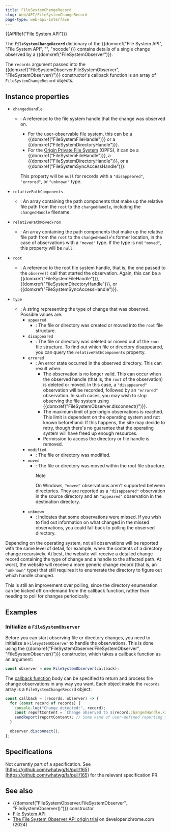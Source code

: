 ```yaml
---
title: FileSystemChangeRecord
slug: Web/API/FileSystemChangeRecord
page-type: web-api-interface
---
```


{{APIRef("File System API")}}

The **`FileSystemChangeRecord`** dictionary of the {{domxref("File System API", "File System API", "", "nocode")}} contains details of a single change observed by a {{domxref("FileSystemObserver")}}.

The `records` argument passed into the {{domxref("FileSystemObserver.FileSystemObserver", "FileSystemObserver()")}} constructor's callback function is an array of `FileSystemChangeRecord` objects.

## Instance properties

- `changedHandle`
  - : A reference to the file system handle that the change was observed on.
    - For the user-observable file system, this can be a {{domxref("FileSystemFileHandle")}} or a {{domxref("FileSystemDirectoryHandle")}}.
    - For the [Origin Private File System](/en-US/docs/Web/API/File_System_API/Origin_private_file_system) (OPFS), it can be a {{domxref("FileSystemFileHandle")}}, a {{domxref("FileSystemDirectoryHandle")}}, or a {{domxref("FileSystemSyncAccessHandle")}}.

    This property will be `null` for records with a `"disappeared"`, `"errored"`, or `"unknown"` type.

- `relativePathComponents`
  - : An array containing the path components that make up the relative file path from the `root` to the `changedHandle`, including the `changedHandle` filename.
- `relativePathMovedFrom`
  - : An array containing the path components that make up the relative file path from the `root` to the `changedHandle`'s former location, in the case of observations with a `"moved"` type. If the type is not `"moved"`, this property will be `null`.
- `root`
  - : A reference to the root file system handle, that is, the one passed to the `observe()` call that started the observation. Again, this can be a {{domxref("FileSystemFileHandle")}}, {{domxref("FileSystemDirectoryHandle")}}, or {{domxref("FileSystemSyncAccessHandle")}}.
- `type`
  - : A string representing the type of change that was observed. Possible values are:
    - `appeared`
      - : The file or directory was created or moved into the `root` file structure.
    - `disappeared`
      - : The file or directory was deleted or moved out of the `root` file structure. To find out which file or directory disappeared, you can query the `relativePathComponents` property.
    - `errored`
      - : An error state occurred in the observed directory. This can result when:
        - The observation is no longer valid. This can occur when the observed handle (that is, the `root` of the observation) is deleted or moved. In this case, a `"disappeared"` observation will be recorded, followed by an `"errored"` observation. In such cases, you may wish to stop observing the file system using {{domxref("FileSystemObserver.disconnect()")}}.
        - The maximum limit of per-origin observations is reached. This limit is dependent on the operating system and not known beforehand. If this happens, the site may decide to retry, though there's no guarantee that the operating system will have freed up enough resources.
        - Permission to access the directory or file handle is removed.
    - `modified`
      - : The file or directory was modified.
    - `moved`
      - : The file or directory was moved within the root file structure.
        > [!NOTE]
        > On Windows, `"moved"` observations aren't supported between directories. They are reported as a `"disappeared"` observation in the source directory and an `"appeared"` observation in the destination directory.
    - `unknown`
      - : Indicates that some observations were missed. If you wish to find out information on what changed in the missed observations, you could fall back to polling the observed directory.

Depending on the operating system, not all observations will be reported with the same level of detail, for example, when the contents of a directory change recursively. At best, the website will receive a detailed change record containing the type of change and a handle to the affected path. At worst, the website will receive a more generic change record (that is, an `"unknown"` type) that still requires it to enumerate the directory to figure out which handle changed.

This is still an improvement over polling, since the directory enumeration can be kicked off on-demand from the callback function, rather than needing to poll for changes periodically.

## Examples

### Initialize a `FileSystemObserver`

Before you can start observing file or directory changes, you need to initialize a `FileSystemObserver` to handle the observations. This is done using the {{domxref("FileSystemObserver.FileSystemObserver", "FileSystemObserver()")}} constructor, which takes a callback function as an argument:

```js
const observer = new FileSystemObserver(callback);
```

The [callback function](/en-US/docs/Web/API/FileSystemObserver/FileSystemObserver#callback) body can be specified to return and process file change observations in any way you want. Each object inside the `records` array is a `FileSystemChangeRecord` object:

```js
const callback = (records, observer) => {
  for (const record of records) {
    console.log("Change detected:", record);
    const reportContent = `Change observed to ${record.changedHandle.kind} ${record.changedHandle.name}. Type: ${record.type}.`;
    sendReport(reportContent); // Some kind of user-defined reporting function
  }

  observer.disconnect();
};
```

## Specifications

Not currently part of a specification. See [https://github.com/whatwg/fs/pull/165](https://github.com/whatwg/fs/pull/165) for the relevant specification PR.

## See also

- {{domxref("FileSystemObserver.FileSystemObserver", "FileSystemObserver()")}} constructor
- [File System API](/en-US/docs/Web/API/File_System_API)
- [The File System Observer API origin trial](https://developer.chrome.com/blog/file-system-observer#stop-observing-the-file-system) on developer.chrome.com (2024)
